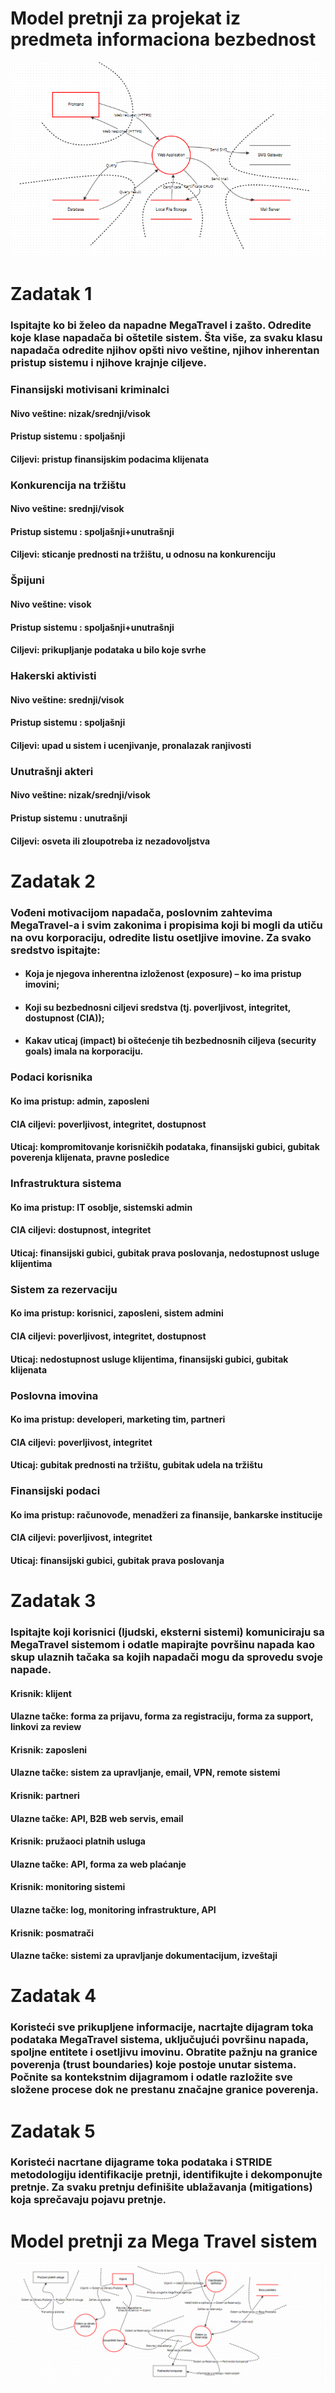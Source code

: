# Model pretnji za projekat iz predmeta informaciona bezbednost
![Threat model za IB projekat](ib_threat_model.png)
# Zadatak 1 
### Ispitajte ko bi želeo da napadne MegaTravel i zašto. Odredite koje klase napadača bi oštetile sistem. Šta više, za svaku klasu napadača odredite njihov opšti nivo veštine, njihov inherentan pristup sistemu i njihove krajnje ciljeve. 

### **Finansijski motivisani kriminalci**
#### **Nivo veštine**: nizak/srednji/visok
#### **Pristup sistemu** : spoljašnji
#### **Ciljevi**: pristup finansijskim podacima klijenata

### **Konkurencija na tržištu**
#### **Nivo veštine**: srednji/visok
#### **Pristup sistemu** : spoljašnji+unutrašnji
#### **Ciljevi**: sticanje prednosti na tržištu, u odnosu na konkurenciju

### **Špijuni**
#### **Nivo veštine**: visok
#### **Pristup sistemu** : spoljašnji+unutrašnji
#### **Ciljevi**: prikupljanje podataka u bilo koje svrhe

### **Hakerski aktivisti**
#### **Nivo veštine**: srednji/visok
#### **Pristup sistemu** : spoljašnji
#### **Ciljevi**: upad u sistem i ucenjivanje, pronalazak ranjivosti

### **Unutrašnji akteri**
#### **Nivo veštine**: nizak/srednji/visok
#### **Pristup sistemu** : unutrašnji
#### **Ciljevi**: osveta ili zloupotreba iz nezadovoljstva

# Zadatak 2
### Vođeni motivacijom napadača, poslovnim zahtevima MegaTravel-a i svim zakonima i propisima koji bi mogli da utiču na ovu korporaciju, odredite listu osetljive imovine. Za svako sredstvo ispitajte: 
- #### Koja je njegova inherentna izloženost (exposure) – ko ima pristup imovini; 
- #### Koji su bezbednosni ciljevi sredstva (tj. poverljivost, integritet, dostupnost (CIA)); 
- #### Kakav uticaj (impact) bi oštećenje tih bezbednosnih ciljeva (security goals) imala na korporaciju. 

### **Podaci korisnika**
#### **Ko ima pristup:** admin, zaposleni
#### **CIA ciljevi:** poverljivost, integritet, dostupnost
#### **Uticaj:** kompromitovanje korisničkih podataka, finansijski gubici, gubitak poverenja klijenata, pravne posledice

### **Infrastruktura sistema**
#### **Ko ima pristup:** IT osoblje, sistemski admin
#### **CIA ciljevi:** dostupnost, integritet
#### **Uticaj:** finansijski gubici, gubitak prava poslovanja, nedostupnost usluge klijentima

### **Sistem za rezervaciju**
#### **Ko ima pristup:** korisnici, zaposleni, sistem admini
#### **CIA ciljevi:** poverljivost, integritet, dostupnost
#### **Uticaj:** nedostupnost usluge klijentima, finansijski gubici, gubitak klijenata

### **Poslovna imovina**
#### **Ko ima pristup:** developeri, marketing tim, partneri
#### **CIA ciljevi:** poverljivost, integritet
#### **Uticaj:** gubitak prednosti na tržištu, gubitak udela na tržištu

### **Finansijski podaci**
#### **Ko ima pristup:** računovođe, menadžeri za finansije, bankarske institucije
#### **CIA ciljevi:** poverljivost, integritet
#### **Uticaj:** finansijski gubici, gubitak prava poslovanja

# Zadatak 3
### Ispitajte koji korisnici (ljudski, eksterni sistemi) komuniciraju sa MegaTravel sistemom i odatle mapirajte površinu napada kao skup ulaznih tačaka sa kojih napadači mogu da sprovedu svoje napade.

#### **Krisnik:** klijent
#### **Ulazne tačke:** forma za prijavu, forma za registraciju, forma za support, linkovi za review

#### **Krisnik:** zaposleni
#### **Ulazne tačke:** sistem za upravljanje, email, VPN, remote sistemi

#### **Krisnik:** partneri
#### **Ulazne tačke:** API, B2B web servis, email

#### **Krisnik:** pružaoci platnih usluga
#### **Ulazne tačke:** API, forma za web plaćanje

#### **Krisnik:** monitoring sistemi
#### **Ulazne tačke:** log, monitoring infrastrukture, API

#### **Krisnik:** posmatrači
#### **Ulazne tačke:** sistemi za upravljanje dokumentacijum, izveštaji

# Zadatak 4
### Koristeći sve prikupljene informacije, nacrtajte dijagram toka podataka MegaTravel sistema, uključujući površinu napada, spoljne entitete i osetljivu imovinu. Obratite pažnju na granice poverenja (trust boundaries) koje postoje unutar sistema. Počnite sa kontekstnim dijagramom i odatle razložite sve složene procese dok ne prestanu značajne granice poverenja.

# Zadatak 5
### Koristeći nacrtane dijagrame toka podataka i STRIDE metodologiju identifikacije pretnji, identifikujte i dekomponujte pretnje. Za svaku pretnju definišite ublažavanja (mitigations) koja sprečavaju pojavu pretnje.

# Model pretnji za Mega Travel sistem
![Threat model za MegaTravel sistem](mega_travel_threat_model.png)